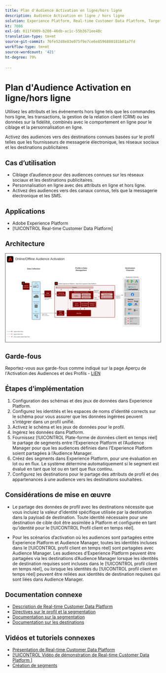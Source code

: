 ```yaml
---
title: Plan d'Audience Activation en ligne/hors ligne
description: Audience Activation en ligne / hors ligne
solution: Experience Platform, Real-time Customer Data Platform, Target, Audience Manager, Analytics, Experience Cloud Services, Data Collection
kt: 7086
exl-id: 011f4909-b208-46db-ac1c-55b3671ee48c
translation-type: tm+mt
source-git-commit: 76fe52d8e83e075f9e7ce6e8596880181b01a7fd
workflow-type: tm+mt
source-wordcount: '421'
ht-degree: 79%

---
```


# Plan d&#39;Audience Activation en ligne/hors ligne

Utilisez les attributs et les événements hors ligne tels que les commandes hors ligne, les transactions, la gestion de la relation client (CRM) ou les données sur la fidélité, combinés avec le comportement en ligne pour le ciblage et la personnalisation en ligne.

Activez des audiences vers des destinations connues basées sur le profil telles que les fournisseurs de messagerie électronique, les réseaux sociaux et les destinations publicitaires

## Cas d’utilisation

* Ciblage d’audience pour des audiences connues sur les réseaux sociaux et les destinations publicitaires.
* Personnalisation en ligne avec des attributs en ligne et hors ligne.
* Activez des audiences vers des canaux connus, tels que la messagerie électronique et les SMS.

## Applications

* Adobe Experience Platform
* [!UICONTROL Real-time Customer Data Platform]

## Architecture

<img src="assets/online_offline_activation.svg" alt="Architecture de référence pour le plan directeur des Audiences Activation en ligne/hors ligne" style="border:1px solid #4a4a4a" />

## Garde-fous

Reportez-vous aux garde-fous comme indiqué sur la page Aperçu de l&#39;Activation des Audiences et des Profils - [LIEN](overview.md)

## Étapes d’implémentation

1. Configuration des schémas et des jeux de données dans Experience Platform.
1. Configurez les identités et les espaces de noms d’identité corrects sur le schéma pour vous assurer que les données ingérées peuvent s’intégrer dans un profil unifié.
1. Activez le schéma et les jeux de données pour le profil.
1. Ingérez les données dans Platform.
1. Fournissez [!UICONTROL Plate-forme de données client en temps réel] le partage de segments entre l’Experience Platform et l’Audience Manager pour que les audiences définies dans l’Experience Platform soient partagées à l’Audience Manager.
1. Créez des segments dans Experience Platform, pour une évaluation en lot ou en flux. Le système détermine automatiquement si le segment est évalué en tant que lot ou en tant que flux continu.
1. Configurez les destinations pour le partage des attributs de profil et des appartenances à une audience vers les destinations souhaitées.

## Considérations de mise en œuvre

* Le partage des données de profil avec les destinations nécessite que vous incluiez la valeur d’identité spécifique utilisée par la destination dans la payload de destination. Toute identité nécessaire pour une destination de cible doit être assimilée à Platform et configurée en tant qu&#39;identité pour le [!UICONTROL Profil client en temps réel].

* Pour les scénarios d’activation où les audiences sont partagées entre Experience Platform et Audience Manager, toutes les identités incluses dans le [!UICONTROL profil client en temps réel] sont partagées avec Audience Manager. Les audiences d’Experience Platform peuvent être partagées via les destinations d’Audience Manager lorsque les identités de destination requises sont incluses dans le [!UICONTROL profil client en temps réel], ou lorsque les identités du [!UICONTROL profil client en temps réel] peuvent être reliées aux identités de destination requises qui sont liées dans Audience Manager.

## Documentation connexe

* [Description de Real-time Customer Data Platform](https://helpx.adobe.com/fr/legal/product-descriptions/real-time-customer-data-platform.html)
* [Directives sur le profil et la segmentation](https://experienceleague.adobe.com/docs/experience-platform/profile/guardrails.html?lang=fr)
* [Documentation sur la segmentation](https://experienceleague.adobe.com/docs/experience-platform/segmentation/api/streaming-segmentation.html?lang=fr)
* [Documentation sur les destinations](https://experienceleague.adobe.com/docs/experience-platform/destinations/catalog/overview.html?lang=fr)

## Vidéos et tutoriels connexes

* [Présentation de Real-time Customer Data Platform ](https://experienceleague.adobe.com/docs/platform-learn/tutorials/application-services/rtcdp/understanding-the-real-time-customer-data-platform.html?lang=fr)
* [[!UICONTROL Vidéo de démonstration de Real-time Customer Data Platform ]](https://experienceleague.adobe.com/docs/platform-learn/tutorials/application-services/rtcdp/demo.html?lang=fr)
* [Création de segments](https://experienceleague.adobe.com/docs/platform-learn/tutorials/segments/create-segments.html?lang=fr)
